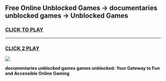 
## Free Online Unblocked Games → documentaries unblocked games → Unblocked Games
<h3>
<a href="https://premium.freeplayer.one?title=documentaries_unblocked_games&ref=21F">CLICK TO PLAY</a></h3>
<hr>

<h3>
<a href="https://premium.freeplayer.one?title=documentaries_unblocked_games&ref=21F">CLICK 2 PLAY</a>
  
</h3>

<a href="https://premium.freeplayer.one?title=documentaries_unblocked_games&ref=21F/"><img src="https://clearcache.store/games.png"></a>


**documentaries unblocked games games unblocked: Your Gateway to Fun and Accessible Online Gaming**
